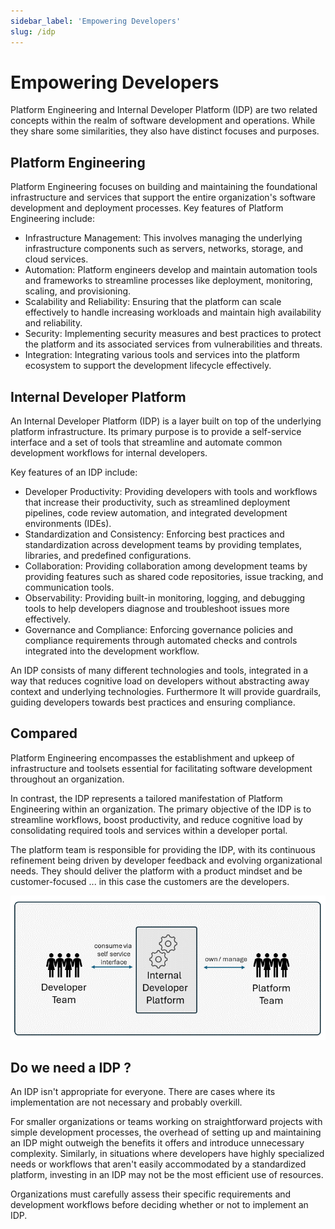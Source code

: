 ```yaml
---
sidebar_label: 'Empowering Developers'
slug: /idp
---
```


# Empowering Developers

Platform Engineering and Internal Developer Platform (IDP) are two related concepts within the realm of software development and operations. While they share some similarities, they also have distinct focuses and purposes.

## Platform Engineering

Platform Engineering focuses on building and maintaining the foundational infrastructure and services that support the entire organization's software development and deployment processes. Key features of Platform Engineering include:

- Infrastructure Management: This involves managing the underlying infrastructure components such as servers, networks, storage, and cloud services.
- Automation: Platform engineers develop and maintain automation tools and frameworks to streamline processes like deployment, monitoring, scaling, and provisioning.
- Scalability and Reliability: Ensuring that the platform can scale effectively to handle increasing workloads and maintain high availability and reliability.
- Security: Implementing security measures and best practices to protect the platform and its associated services from vulnerabilities and threats.
- Integration: Integrating various tools and services into the platform ecosystem to support the development lifecycle effectively.


## Internal Developer Platform

An Internal Developer Platform (IDP) is a layer built on top of the underlying platform infrastructure. Its primary purpose is to provide a self-service interface and a set of tools that streamline and automate common development workflows for internal developers. 

Key features of an IDP include:

- Developer Productivity: Providing developers with tools and workflows that increase their productivity, such as streamlined deployment pipelines, code review automation, and integrated development environments (IDEs).
- Standardization and Consistency: Enforcing best practices and standardization across development teams by providing templates, libraries, and predefined configurations.
- Collaboration: Providing collaboration among development teams by providing features such as shared code repositories, issue tracking, and communication tools.
- Observability: Providing built-in monitoring, logging, and debugging tools to help developers diagnose and troubleshoot issues more effectively.
- Governance and Compliance: Enforcing governance policies and compliance requirements through automated checks and controls integrated into the development workflow.

An IDP consists of many different technologies and tools, integrated in a way that reduces cognitive load on developers without abstracting away context and underlying technologies.  Furthermore It will provide guardrails, guiding developers towards best practices and ensuring compliance.

## Compared 

Platform Engineering encompasses the establishment and upkeep of infrastructure and toolsets essential for facilitating software development throughout an organization.

In contrast, the IDP represents a tailored manifestation of Platform Engineering within an organization. The primary objective of the IDP is to streamline workflows, boost productivity, and reduce cognitive load by consolidating required tools and services within a developer portal.

The platform team is responsible for providing the IDP, with its continuous refinement being driven by developer feedback and evolving organizational needs.  They should deliver the platform with a product mindset and be customer-focused ... in this case the customers are the developers.  

 
![alt text](images/idp.png) 


## Do we need a IDP ?

An IDP isn't appropriate for everyone. There are cases where its implementation are not necessary and probably overkill. 

For smaller organizations or teams working on straightforward projects with simple development processes, the overhead of setting up and maintaining an IDP might outweigh the benefits it offers and introduce unnecessary complexity. Similarly, in situations where developers have highly specialized needs or workflows that aren't easily accommodated by a standardized platform, investing in an IDP may not be the most efficient use of resources.

Organizations must carefully assess their specific requirements and development workflows before deciding whether or not to implement an IDP.